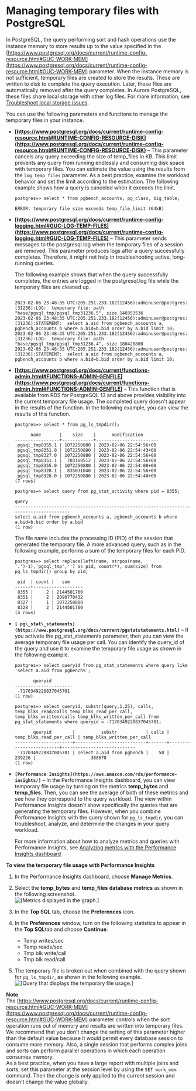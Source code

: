 # Managing temporary files with PostgreSQL<a name="PostgreSQL.ManagingTempFiles"></a>

In PostgreSQL, the query performing sort and hash operations use the instance memory to store results up to the value speciﬁed in the [https://www.postgresql.org/docs/current/runtime-config-resource.html#GUC-WORK-MEM](https://www.postgresql.org/docs/current/runtime-config-resource.html#GUC-WORK-MEM) parameter\. When the instance memory is not sufficient, temporary files are created to store the results\. These are written to disk to complete the query execution\. Later, these files are automatically removed after the query completes\. In Aurora PostgreSQL, these files share local storage with other log files\. For more information, see [ Troubleshoot local storage issues](https://aws.amazon.com/premiumsupport/knowledge-center/postgresql-aurora-storage-issue/)\.

You can use the following parameters and functions to manage the temporary files in your instance\.
+ **[https://www.postgresql.org/docs/current/runtime-config-resource.html#RUNTIME-CONFIG-RESOURCE-DISK](https://www.postgresql.org/docs/current/runtime-config-resource.html#RUNTIME-CONFIG-RESOURCE-DISK)** – This parameter cancels any query exceeding the size of temp\_files in KB\. This limit prevents any query from running endlessly and consuming disk space with temporary files\. You can estimate the value using the results from the `log_temp_files` parameter\. As a best practice, examine the workload behavior and set the limit according to the estimation\. The following example shows how a query is canceled when it exceeds the limit\.

  ```
  postgres=> select * from pgbench_accounts, pg_class, big_table;
  ```

  ```
  ERROR: temporary file size exceeds temp_file_limit (64kB)
  ```
+ **[https://www.postgresql.org/docs/current/runtime-config-logging.html#GUC-LOG-TEMP-FILES](https://www.postgresql.org/docs/current/runtime-config-logging.html#GUC-LOG-TEMP-FILES)** – This parameter sends messages to the postgresql\.log when the temporary files of a session are removed\. This parameter produces logs after a query successfully completes\. Therefore, it might not help in troubleshooting active, long\-running queries\. 

  The following example shows that when the query successfully completes, the entries are logged in the postgresql\.log file while the temporary files are cleaned up\.

  ```
                      
  2023-02-06 23:48:35 UTC:205.251.233.182(12456):adminuser@postgres:[31236]:LOG:  temporary file: path "base/pgsql_tmp/pgsql_tmp31236.5", size 140353536
  2023-02-06 23:48:35 UTC:205.251.233.182(12456):adminuser@postgres:[31236]:STATEMENT:  select a.aid from pgbench_accounts a, pgbench_accounts b where a.bid=b.bid order by a.bid limit 10;
  2023-02-06 23:48:35 UTC:205.251.233.182(12456):adminuser@postgres:[31236]:LOG:  temporary file: path "base/pgsql_tmp/pgsql_tmp31236.4", size 180428800
  2023-02-06 23:48:35 UTC:205.251.233.182(12456):adminuser@postgres:[31236]:STATEMENT:  select a.aid from pgbench_accounts a, pgbench_accounts b where a.bid=b.bid order by a.bid limit 10;
  ```
+ **[https://www.postgresql.org/docs/current/functions-admin.html#FUNCTIONS-ADMIN-GENFILE](https://www.postgresql.org/docs/current/functions-admin.html#FUNCTIONS-ADMIN-GENFILE)** – This function that is available from RDS for PostgreSQL 13 and above provides visibility into the current temporary file usage\. The completed query doesn't appear in the results of the function\. In the following example, you can view the results of this function\.

  ```
  postgres=> select * from pg_ls_tmpdir();
  ```

  ```
        name       |    size    |      modification
  -----------------+------------+------------------------
   pgsql_tmp8355.1 | 1072250880 | 2023-02-06 22:54:56+00
   pgsql_tmp8351.0 | 1072250880 | 2023-02-06 22:54:43+00
   pgsql_tmp8327.0 | 1072250880 | 2023-02-06 22:54:56+00
   pgsql_tmp8351.1 |  703168512 | 2023-02-06 22:54:56+00
   pgsql_tmp8355.0 | 1072250880 | 2023-02-06 22:54:00+00
   pgsql_tmp8328.1 |  835031040 | 2023-02-06 22:54:56+00
   pgsql_tmp8328.0 | 1072250880 | 2023-02-06 22:54:40+00
  (7 rows)
  ```

  ```
  postgres=> select query from pg_stat_activity where pid = 8355;
                  
  query
  ----------------------------------------------------------------------------------------
  select a.aid from pgbench_accounts a, pgbench_accounts b where a.bid=b.bid order by a.bid
  (1 row)
  ```

  The file name includes the processing ID \(PID\) of the session that generated the temporary file\. A more advanced query, such as in the following example, performs a sum of the temporary files for each PID\.

  ```
  postgres=> select replace(left(name, strpos(name, '.')-1),'pgsql_tmp','') as pid, count(*), sum(size) from pg_ls_tmpdir() group by pid;
  ```

  ```
   pid  | count |   sum
  ------+-------------------
   8355 |     2 | 2144501760
   8351 |     2 | 2090770432
   8327 |     1 | 1072250880
   8328 |     2 | 2144501760
  (4 rows)
  ```
+ **`[ pg\_stat\_statements](https://www.postgresql.org/docs/current/pgstatstatements.html)`** – If you activate the pg\_stat\_statements parameter, then you can view the average temporary file usage per call\. You can identify the query\_id of the query and use it to examine the temporary file usage as shown in the following example\.

  ```
  postgres=> select queryid from pg_stat_statements where query like 'select a.aid from pgbench%';
  ```

  ```
         queryid
  ----------------------
   -7170349228837045701
  (1 row)
  ```

  ```
  postgres=> select queryid, substr(query,1,25), calls, temp_blks_read/calls temp_blks_read_per_call, temp_blks_written/calls temp_blks_written_per_call from pg_stat_statements where queryid = -7170349228837045701;
  ```

  ```
         queryid        |          substr           | calls | temp_blks_read_per_call | temp_blks_written_per_call
  ----------------------+---------------------------+-------+-------------------------+----------------------------
   -7170349228837045701 | select a.aid from pgbench |    50 |                  239226 |                     388678
  (1 row)
  ```
+ **`[Performance Insights](https://aws.amazon.com/rds/performance-insights/)`** – In the Performance Insights dashboard, you can view temporary file usage by turning on the metrics **temp\_bytes** and **temp\_files**\. Then, you can see the average of both of these metrics and see how they correspond to the query workload\. The view within Performance Insights doesn't show specifically the queries that are generating the temporary files\. However, when you combine Performance Insights with the query shown for `pg_ls_tmpdir`, you can troubleshoot, analyze, and determine the changes in your query workload\. 

  For more information about how to analyze metrics and queries with Performance Insights, see [Analyzing metrics with the Performance Insights dashboard](USER_PerfInsights.UsingDashboard.md)

**To view the temporary file usage with Performance Insights**

  1. In the Performance Insights dashboard, choose **Manage Metrics**\.

  1. Select the **temp\_bytes** and **temp\_files** **database metrics** as shown in the following screenshot\.  
![\[Metrics displayed in the graph.\]](http://docs.aws.amazon.com/AmazonRDS/latest/AuroraUserGuide/images/rpg_mantempfiles_metrics.png)

  1. In the **Top SQL** tab, choose the **Preferences** icon\.

  1. In the **Preferences** window, turn on the following statistics to appear in the **Top SQL**tab and choose **Continue**\.
     + Temp writes/sec
     + Temp reads/sec
     + Tmp blk write/call
     + Tmp blk read/call

  1. The temporary file is broken out when combined with the query shown for `pg_ls_tmpdir`, as shown in the following example\.  
![\[Query that displays the temporary file usage.\]](http://docs.aws.amazon.com/AmazonRDS/latest/AuroraUserGuide/images/rpg_mantempfiles_query.png)

**Note**  
The [https://www.postgresql.org/docs/current/runtime-config-resource.html#GUC-WORK-MEM](https://www.postgresql.org/docs/current/runtime-config-resource.html#GUC-WORK-MEM) parameter controls when the sort operation runs out of memory and results are written into temporary files\. We recommend that you don't change the setting of this parameter higher than the default value because it would permit every database session to consume more memory\. Also, a single session that performs complex joins and sorts can perform parallel operations in which each operation consumes memory\.   
As a best practice, when you have a large report with multiple joins and sorts, set this parameter at the session level by using the `SET work_mem` command\. Then the change is only applied to the current session and doesn't change the value globally\.